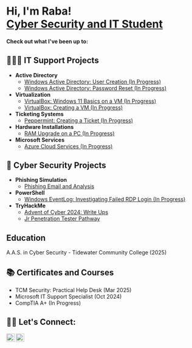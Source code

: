 <h1>Hi, I'm Raba! <br/><a href="https://www.linekdin.com/in/rabataylor/">Cyber Security and IT Student <a href="https://tryhackme.com/r/p/rabataylor"></a></h1>

<h4>Check out what I've been up to:</h4>

<h2>👩🏾‍💻 IT Support Projects</h2>

- <b>Active Directory</b>
  - [Windows Active Directory: User Creation (In Progress)](https://github.com/rabataylor/AD-BulkUserCreation)
  - [Windows Active Directory: Password Reset (In Progress)](https://github.com/rabataylor/AD-PasswordReset)
- <b>Virtualization</b>
  - [VirtualBox: Windows 11 Basics on a VM (In Progress)](https://github.com/rabataylor/Windows11-Tools)
  - [VirtualBox: Creating a VM (In Progress)](https://github.com/rabataylor/Linux-on-a-VM)
- <b>Ticketing Systems</b>
  - [Peppermint: Creating a Ticket (In Progress)](https://github.com/rabataylor/peppermint)
- <b>Hardware Installations</b>
  - [RAM Upgrade on a PC (In Progress)](https://github.com/rabataylor/HardwareInstall)
- <b>Microsoft Services</b>
  - [Azure Cloud Services (In Progress)](https://github.com/rabataylor/MSAzure)

<h2>🚨 Cyber Security Projects</h2>

- <b>Phishing Simulation</b>
  - [Phishing Email and Analysis](https://github.com/rabataylor/Phishing-Simulation)
- <b>PowerShell</b>
  - [Windows EventLog: Investigating Failed RDP Login (In Progress)](https://github.com/rabataylor/EventLog-FailedLogin)
- <b>TryHackMe</b>
  - [Advent of Cyber 2024: Write Ups](https://github.com/rabataylor/THMAdvent2024)
  - [Jr Penetration Tester Pathway](https://github.com/rabataylor/THMJrPentester)

<h2>Education</h2>
A.A.S. in Cyber Security - Tidewater Community College (2025)
  
 <h2>📚 Certificates and Courses</h2>

- TCM Security: Practical Help Desk (Mar 2025)
- Microsoft IT Support Specialist (Oct 2024)
- CompTIA A+ (In Progress)

<h2>🤳🏾 Let's Connect:</h2>

[<img align="left" alt="RabaTaylor | YouTube" width="22px" src="https://cdn.jsdelivr.net/npm/simple-icons@v3/icons/youtube.svg" />][youtube]
[<img align="left" alt="RabaTaylor | LinkedIn" width="22px" src="https://cdn.jsdelivr.net/npm/simple-icons@v3/icons/linkedin.svg" />][linkedin]

[youtube]: https://www.youtube.com/c/raba.taylor
[linkedin]: https://linkedin.com/in/rabataylor

<!--
**rabataylor/rabataylor** is a ✨ _special_ ✨ repository because its `README.md` (this file) appears on your GitHub profile.

Here are some ideas to get you started:

- 🔭 I’m currently working on ...
- 🌱 I’m currently learning ...
- 👯 I’m looking to collaborate on ...
- 🤔 I’m looking for help with ...
- 💬 Ask me about ...
- 📫 How to reach me: ...
- 😄 Pronouns: ...
- ⚡ Fun fact: ...
-->
